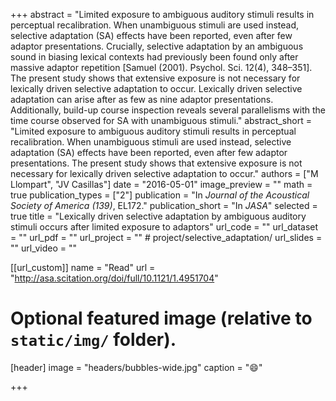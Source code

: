 +++
abstract = "Limited exposure to ambiguous auditory stimuli results in perceptual recalibration. When unambiguous stimuli are used instead, selective adaptation (SA) effects have been reported, even after few adaptor presentations. Crucially, selective adaptation by an ambiguous sound in biasing lexical contexts had previously been found only after massive adaptor repetition [Samuel (2001). Psychol. Sci. 12(4), 348–351]. The present study shows that extensive exposure is not necessary for lexically driven selective adaptation to occur. Lexically driven selective adaptation can arise after as few as nine adaptor presentations. Additionally, build-up course inspection reveals several parallelisms with the time course observed for SA with unambiguous stimuli."
abstract_short = "Limited exposure to ambiguous auditory stimuli results in perceptual recalibration. When unambiguous stimuli are used instead, selective adaptation (SA) effects have been reported, even after few adaptor presentations. The present study shows that extensive exposure is not necessary for lexically driven selective adaptation to occur."
authors = ["M Llompart", "JV Casillas"]
date = "2016-05-01"
image_preview = ""
math = true
publication_types = ["2"]
publication = "In *Journal of the Acoustical Society of America (139)*, EL172."
publication_short = "In *JASA*"
selected = true
title = "Lexically driven selective adaptation by ambiguous auditory stimuli occurs after limited exposure to adaptors"
url_code = ""
url_dataset = ""
url_pdf = ""
url_project = "" # project/selective_adaptation/
url_slides = ""
url_video = ""

[[url_custom]]
name = "Read"
url = "http://asa.scitation.org/doi/full/10.1121/1.4951704"

# Optional featured image (relative to `static/img/` folder).
[header]
image = "headers/bubbles-wide.jpg"
caption = ":smile:"

+++

